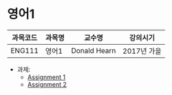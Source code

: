# 영어1

| 과목코드 | 과목명   | 교수명       | 강의시기    |
|----------|----------|--------------|-------------|
| ENG111   | 영어1    | Donald Hearn | 2017년 가을 |

- 과제:
  - [Assignment 1](./assignment-1.pdf)
  - [Assignment 2](./assignment-2.pdf)
